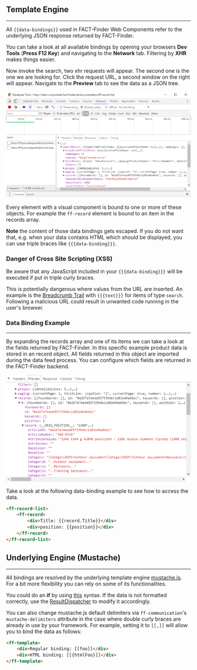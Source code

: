 ## Template Engine

---
All `{{data-bindings}}` used in FACT-Finder Web Components refer to the underlying JSON response returned by
FACT-Finder.

You can take a look at all available bindings by opening your browsers **Dev Tools** (__Press F12
Key__) and navigating to the **Network** tab. Filtering by **XHR** makes things easier.
 
Now invoke the search, two xhr requests will appear. The second one is the one we are looking for. Click the request URL,
 a second window on the right will appear. Navigate to the **Preview** tab to see the data as a JSON tree.
 
![dev_tools_json7.PNG](/images/templateEngine/dev_tools_json7.PNG "slots")

Every element with a visual component is bound to one or more of these objects. For example the `ff-record`
element is bound to an item in the records array.

**Note** the content of those data bindings gets escaped. If you do not want that, e.g. when your data contains HTML which should be displayed, you can use triple braces like `{{{data-binding}}}`.

### Danger of Cross Site Scripting (XSS)

Be aware that any JavaScript included in your `{{{data-binding}}}` will be executed if put in triple curly braces.

This is potentially dangerous where values from the URL are inserted.
An example is the [Breadcrumb Trail](/api/4.x/ff-breadcrumb-trail) with `{{{text}}}` for items of type `search`.
Following a malicious URL could result in unwanted code running in the user's browser.

### Data Binding Example

---
By expanding the records array and one of its items we can take a look at the fields returned by
FACT-Finder. In this specific example product data is stored in an record object. All fields returned in
this object are imported during the data feed process. You can configure which fields are returned in the
FACT-Finder backend.

![record_json.PNG](/images/templateEngine/record_json.PNG "slots")

Take a look at the following data-binding example to see how to access the data.
```html
<ff-record-list>
    <ff-record>
        <div>Title: {{record.Title}}</div>
        <div>position: {{position}}</div>
    </ff-record>
</ff-record-list>
```

## Underlying Engine (Mustache)

---
All bindings are resolved by the underlying template engine [mustache.js](https://github.com/janl/mustache.js/#mustachejs---logic-less-mustache-templates-with-javascript).
 For a bit more flexibility you can rely on some of its functionalities.

You could do an **if** by using [this](https://github.com/janl/mustache.js/#false-values-or-empty-lists) syntax. 
If the data is not formatted correctly, use the 
[ResultDispatcher](/api/4.x/core-result-dispatcher)
 to modify it accordingly.
 
You can also change mustache.js default delimiters via `ff-communication`'s `mustache-delimiters` attribute in the case where double curly braces are already in use by your framework. For example, setting it to `[[,]]` will allow you to bind the data as follows:
```html
<ff-template>
    <div>Regular binding: [[foo]]</div>
    <div>HTML binding: [[{htmlFoo}]]</div>
</ff-template>
```
